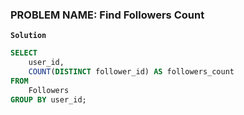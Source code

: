 ### PROBLEM NAME: Find Followers Count

**`Solution`**

```sql
SELECT
    user_id,
    COUNT(DISTINCT follower_id) AS followers_count
FROM
    Followers
GROUP BY user_id;
```
